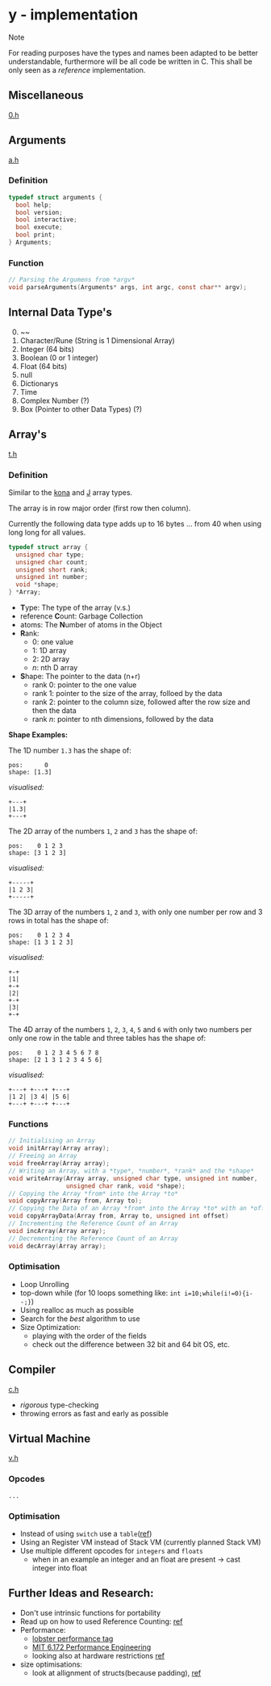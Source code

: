 # y - implementation

> [!NOTE]
> For reading purposes have the types and names been adapted to be
> better understandable, furthermore will be all code be written in C.
> This shall be only seen as a _reference_ implementation.

## Miscellaneous

[0.h](../../src/0.h)

## Arguments

[a.h](../../src/a.h)

### Definition

```c
typedef struct arguments {
  bool help;
  bool version;
  bool interactive;
  bool execute;
  bool print;
} Arguments;
```

### Function

```c
// Parsing the Argumens from *argv*
void parseArguments(Arguments* args, int argc, const char** argv);
```

## Internal Data Type's

0. ~~
1. Character/Rune (String is 1 Dimensional Array)
2. Integer (64 bits)
3. Boolean (0 or 1 integer)
4. Float (64 bits)
5. null
6. Dictionarys
7. Time
8. Complex Number (?)
9. Box (Pointer to other Data Types) (?)

## Array's

[t.h](../../src/t.h)

### Definition

Similar to the [kona](https://github.com/kevinlawler/kona/wiki/C-Reference#k-object)
and [J](https://www.jsoftware.com/ioj/iojNoun.htm#Arrays) array types.

The array is in row major order (first row then column).

Currently the following data type adds up to 16 bytes ... from 40 when using
long long for all values.

```c
typedef struct array {
  unsigned char type;
  unsigned char count;
  unsigned short rank;
  unsigned int number;
  void *shape;
} *Array;
```

- **T**ype: The type of the array (v.s.)
- reference **C**ount: Garbage Collection
- atoms: The **N**umber of atoms in the Object
- **R**ank:
  - 0: one value
  - 1: 1D array
  - 2: 2D array
  - _n_: nth D array
- **S**hape: The pointer to the data (n+r)
  - rank 0: pointer to the one value
  - rank 1: pointer to the size of the array, folloed by the data
  - rank 2: pointer to the column size, followed after the row size and then the data
  - rank _n_: pointer to nth dimensions, followed by the data

**Shape Examples:**

The 1D number `1.3` has the shape of:

```
pos:      0
shape: [1.3]
```

_visualised:_

```
+---+
|1.3|
+---+
```

The 2D array of the numbers `1`, `2` and `3` has the shape of:

```
pos:    0 1 2 3
shape: [3 1 2 3]
```

_visualised:_

```
+-----+
|1 2 3|
+-----+
```

The 3D array of the numbers `1`, `2` and `3`, with only one number per row and 3
rows in total has the shape of:

```
pos:    0 1 2 3 4
shape: [1 3 1 2 3]
```

_visualised:_

```
+-+
|1|
+-+
|2|
+-+
|3|
+-+
```

The 4D array of the numbers `1`, `2`, `3`, `4`, `5` and `6` with only two numbers
per only one row in the table and three tables has the shape of:

```
pos:    0 1 2 3 4 5 6 7 8
shape: [2 1 3 1 2 3 4 5 6]
```

_visualised:_

```
+---+ +---+ +---+
|1 2| |3 4| |5 6|
+---+ +---+ +---+
```

### Functions

```c
// Initialising an Array
void initArray(Array array);
// Freeing an Array
void freeArray(Array array);
// Writing an Array, with a *type*, *number*, *rank* and the *shape*
void writeArray(Array array, unsigned char type, unsigned int number,
                unsigned char rank, void *shape);
// Copying the Array *from* into the Array *to*
void copyArray(Array from, Array to);
// Copying the Data of an Array *from* into the Array *to* with an *offset*
void copyArrayData(Array from, Array to, unsigned int offset)
// Incrementing the Reference Count of an Array
void incArray(Array array);
// Decrementing the Reference Count of an Array
void decArray(Array array);
```

### Optimisation

- Loop Unrolling
- top-down while (for 10 loops something like: `int i=10;while(i!=0){i--;}`)
- Using realloc as much as possible
- Search for the _best_ algorithm to use
- Size Optimization:
  - playing with the order of the fields
  - check out the difference between 32 bit and 64 bit OS, etc.

## Compiler

[c.h](../../src/c.h)

- _rigorous_ type-checking
- throwing errors as fast and early as possible

## Virtual Machine

[v.h](../../src/v.h)

### Opcodes

```
...
```

### Optimisation

- Instead of using `switch` use a `table`([ref](https://www.jmeiners.com/lc3-vm/#:op-table))
- Using an Register VM instead of Stack VM (currently planned Stack VM)
- Use multiple different opcodes for `integers` and `floats`
  - when in an example an integer and an float are present -> cast integer into float

## Further Ideas and Research:

- Don't use intrinsic functions for portability
- Read up on how to used Reference Counting: [ref](https://verdagon.dev/grimoire/grimoire)
- Performance:
  - [lobster performance tag](https://lobste.rs/t/performance)
  - [MIT 6.172 Performance Engineering](https://youtube.com/playlist?list=PLUl4u3cNGP63VIBQVWguXxZZi0566y7Wf&si=Hq9P8cj6_2mqzfC_)
  - looking also at hardware restrictions [ref](https://www.youtube.com/watch?v=Ca1hHC2EctY)
- size optimisations:
  - look at allignment of structs(because padding), [ref](https://youtu.be/443UNeGrFoM?si=_HtXiK-7jGv6LeoB&t=4596)
